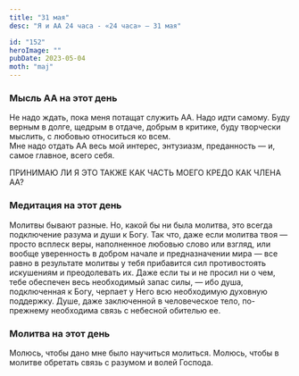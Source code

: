 ```yaml
---
title: "31 мая"
desc: "Я и АА 24 часа - «24 часа» — 31 мая"

id: "152"
heroImage: ""
pubDate: 2023-05-04
moth: "maj"
---
```


### Мысль АА на этот день

Не надо ждать, пока меня потащат служить АА. Надо идти самому. Буду верным в
долге, щедрым в отдаче, добрым в критике, буду творчески мыслить, с любовью
относиться ко всем.  
Мне надо отдать АА весь мой интерес, энтузиазм, преданность — и, самое
главное, всего себя.

ПРИНИМАЮ ЛИ Я ЭТО ТАКЖЕ КАК ЧАСТЬ МОЕГО КРЕДО КАК ЧЛЕНА АА?

### Медитация на этот день

Молитвы бывают разные. Но, какой бы ни была молитва, это всегда подключение
разума и души к Богу. Так что, даже если молитва твоя — просто всплеск веры,
наполненное любовью слово или взгляд, или вообще уверенность в добром начале и
предназначении мира — все равно в результате молитвы у тебя прибавится сил
противостоять искушениям и преодолевать их. Даже если ты и не просил ни о чем,
тебе обеспечен весь необходимый запас силы, — ибо душа, подключенная к Богу,
черпает у Него всю необходимую духовную поддержку. Душе, даже заключенной в
человеческое тело, по-прежнему необходима связь с небесной обителью ее.

### Молитва на этот день

Молюсь, чтобы дано мне было научиться молиться. Молюсь, чтобы в молитве
обретать связь с разумом и волей Господа.
